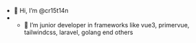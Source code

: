 - 👋 Hi, I’m @cr15t14n
- - 🌱 I’m junior developer in frameworks like vue3, primervue, tailwindcss, laravel, golang end others
<!---
cr15t14n/cr15t14n is a ✨ special ✨ repository because its `README.md` (this file) appears on your GitHub profile.
You can click the Preview link to take a look at your changes.
--->
